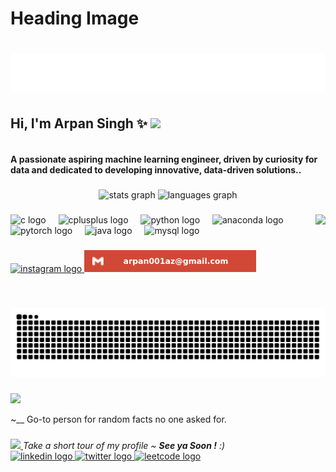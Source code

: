 # Heading Image

<h1 align="center">
   <a href="#" onclick="return false;" target="_blank">
   <img src="https://github.com/Arpan010/Arpan010/blob/main/Arpan.svg" alt="Arpan Singh" />
   </a>
  
</h1>
<h2> Hi, I'm Arpan Singh ✨   <a href="#" onclick="return false;" target="_blank">
  <img src="https://media.giphy.com/media/mGcNjsfWAjY5AEZNw6/giphy.gif" width="50"></h2>
  </a>
<h4 align="left"><br>A passionate aspiring machine learning engineer, driven by curiosity for data and dedicated to developing innovative, data-driven solutions..</h4>

###

<div align="center">
<img src="https://github-readme-stats.vercel.app/api?username=Arpan010&hide_title=false&hide_rank=false&show_icons=true&include_all_commits=true&count_private=true&disable_animations=false&theme=dracula&locale=en&hide_border=false&token=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&cache_bust=1" height="150" alt="stats graph" />
   
  <img src="https://github-readme-stats.vercel.app/api/top-langs?username=Arpan010&locale=en&hide_title=false&layout=compact&card_width=320&langs_count=5&theme=dracula&hide_border=false" height="150" alt="languages graph"  />
  
</div>

###
 <a href="#" onclick="return false;" target="_blank">
<img align="right" height="150" src="https://media3.giphy.com/media/v1.Y2lkPTc5MGI3NjExN2gxbTlsYXVmYWhseGRuMTY4eDJ1N3F2czcyeDIxMjAwYmVtYXd0cyZlcD12MV9pbnRlcm5hbF9naWZfYnlfaWQmY3Q9Zw/ge7l7e5EiHUYI3e71P/giphy.gif"  />  </a>

<div align="left">
    <img src="https://cdn.jsdelivr.net/gh/devicons/devicon/icons/c/c-original.svg" height="30" alt="c logo" style="pointer-events: none;"  />
    <img width="12" />
    <img src="https://cdn.jsdelivr.net/gh/devicons/devicon/icons/cplusplus/cplusplus-original.svg" height="30" alt="cplusplus logo" style="pointer-events: none;" />
    <img width="12" />
    <img src="https://cdn.jsdelivr.net/gh/devicons/devicon/icons/python/python-original.svg" height="30" alt="python logo" style="pointer-events: none;" />
    <img width="12" />
    <img src="https://cdn.jsdelivr.net/gh/devicons/devicon/icons/anaconda/anaconda-original.svg" height="30" alt="anaconda logo" style="pointer-events: none;" />
    <img width="12" />
    <img src="https://cdn.jsdelivr.net/gh/devicons/devicon/icons/pytorch/pytorch-original.svg" height="30" alt="pytorch logo" style="pointer-events: none;"  />
    <img width="12" />
    <img src="https://cdn.jsdelivr.net/gh/devicons/devicon/icons/java/java-original.svg" height="30" alt="java logo" style="pointer-events: none;" />
    <img width="12" />
    <img src="https://cdn.jsdelivr.net/gh/devicons/devicon/icons/mysql/mysql-original.svg" height="30" alt="mysql logo" style="pointer-events: none;"  />
</div>

###



###

<div align="left">
  <a href="https://www.instagram.com/arpnn_0/" target="_blank">
    <img src="https://img.shields.io/static/v1?message=Instagram&logo=instagram&label=&color=E4405F&logoColor=white&labelColor=&style=for-the-badge" height="35" alt="instagram logo"  />
  </a>
  <a href="#" onclick="return false;" target="_blank">
     <img src="https://github.com/Arpan010/Arpan010/blob/main/gmail.svg" height="35" alt="gmail logo" style="pointer-events: none;"  />
  </a>
</div>

###

<br clear="both">
<a href="https://github.com/Arpan010" target="_blank">
  <img src="https://raw.githubusercontent.com/Arpan010/Arpan010/output/snake.svg" alt="Snake animation" style="pointer-events: none;" />
</a>


###
<a href="#" onclick="return false;" target="_blank">
<img src="https://media.giphy.com/media/VgCDAzcKvsR6OM0uWg/giphy.gif" width="50" style="pointer-events: none;">
</a>
<p align="left">~__ Go-to person for random facts no one asked for.</p>

###
<a href="#" onclick="return false;" target="_blank">
<img src="https://media0.giphy.com/media/v1.Y2lkPTc5MGI3NjExb2FvdHdkODB5bzM0ZW81NzFsazFrMDlhM3BzZHNneWJmbzVhbmJtZSZlcD12MV9pbnRlcm5hbF9naWZfYnlfaWQmY3Q9Zw/bcKmIWkUMCjVm/giphy.gif" width="60">
</a><em><b></b> Take a short tour of my profile ~ <b>See ya Soon !</b> :)</em>
<div align="left">
  <a href="https://www.linkedin.com/in/arpan-singh-105995318/" target="_blank">
    <img src="https://cdn-icons-png.flaticon.com/512/174/174857.png" width="52" height="40" alt="linkedin logo"  />
  </a>
  <a href="https://github.com/Arpan010" target="_blank">
    <img src="https://cdn-icons-png.flaticon.com/512/3670/3670151.png" width="52" height="40" alt="twitter logo"   />
  </a>
  <a href="https://leetcode.com/u/arpnn_00/" target="_blank">
    <img src="https://assets.leetcode.com/static_assets/public/icons/favicon-96x96.png" width="52" height="40" alt="leetcode logo" />
  </a>

  
</div>

###
